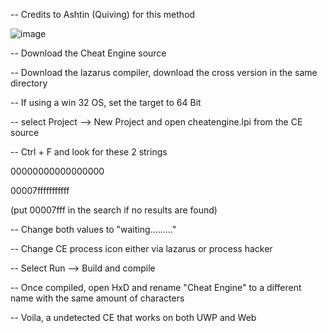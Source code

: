 -- Credits to Ashtin (Quiving) for this method


![image](https://github.com/IShade4ReaI/NetflixCE/assets/143328800/b8cea0d0-54cd-4a25-8f24-7126e1f044a5)


-- Download the Cheat Engine source


-- Download the lazarus compiler, download the cross version in the same directory


-- If using a win 32 OS, set the target to 64 Bit


-- select Project --> New Project and open cheatengine.lpi from the CE source


-- Ctrl + F and look for these 2 strings 


00000000000000000


00007fffffffffff


(put 00007fff in the search if no results are found)


-- Change both values to "waiting………"


-- Change CE process icon either via lazarus or process hacker


-- Select Run --> Build and compile


-- Once compiled, open HxD and rename "Cheat Engine" to a different name with the same amount of characters 


-- Voila, a undetected CE that works on both UWP and Web
